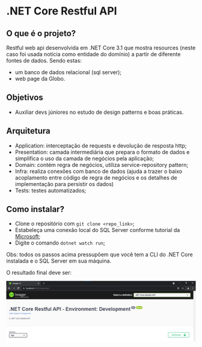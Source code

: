 # .NET Core Restful API

## O que é o projeto?
Restful web api desenvolvida em .NET Core 3.1 que mostra resources (neste caso foi usada notícia como entidade do domínio) a partir de diferente fontes de dados. Sendo estas:
- um banco de dados relacional (sql server);
- web page da Globo.

## Objetivos
- Auxiliar devs júniores no estudo de design patterns e boas práticas.

## Arquitetura
- Application: interceptação de requests e devolução de resposta http;
- Presentation: camada intermediária que prepara o formato de dados e simplifica o uso da camada de negócios pela aplicação;
- Domain: contém regra de negócios, utiliza service-repository pattern;
- Infra: realiza conexões com banco de dados (ajuda a trazer o baixo acoplamento entre código de regra de negócios e os detalhes de implementação para persistir os dados) 
- Tests: testes automatizados;

## Como instalar?
- Clone o repositório com `git clone <repo_link>`;
- Estabeleça uma conexão local do SQL Server conforme tutorial da [Microsoft](https://docs.microsoft.com/pt-br/sql/database-engine/configure-windows/sql-server-express-localdb?view=sql-server-ver15);
- Digite o comando `dotnet watch run`;

Obs: todos os passos acima pressupõem que você tem a CLI do .NET Core instalada e o SQL Server em sua máquina.

O resultado final deve ser:

<img src=".github/images/swagger.png"/>
